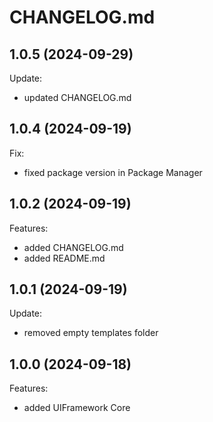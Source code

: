 # CHANGELOG.md

## 1.0.5 (2024-09-29)

Update:

  - updated CHANGELOG.md


## 1.0.4 (2024-09-19)

Fix:

  - fixed package version in Package Manager


## 1.0.2 (2024-09-19)

Features:

  - added CHANGELOG.md
  - added README.md


## 1.0.1 (2024-09-19)

Update:

  - removed empty templates folder


## 1.0.0 (2024-09-18)

Features:

  - added UIFramework Core